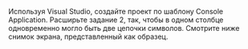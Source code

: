 Используя Visual Studio, создайте проект по шаблону Console Application.
Расширьте задание 2, так, чтобы в одном столбце одновременно могло быть две цепочки символов.
Смотрите ниже снимок экрана, представленный как образец.
